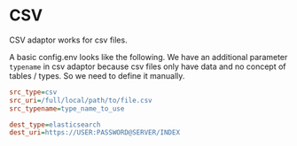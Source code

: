 # CSV

CSV adaptor works for csv files.

A basic config.env looks like the following.
We have an additional parameter `typename` in csv adaptor because csv files only have data and no concept of tables / types. 
So we need to define it manually.

```ini
src_type=csv
src_uri=/full/local/path/to/file.csv
src_typename=type_name_to_use

dest_type=elasticsearch
dest_uri=https://USER:PASSWORD@SERVER/INDEX
```
